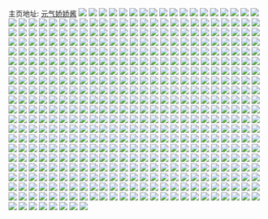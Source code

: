 主页地址: [元气娇娇酱](https://weibo.com/u/7356589130) 
![](https://wx4.sinaimg.cn/mw2000/0081RuToly1h9qllovhrhj30u0140n8p.jpg) 
![](https://wx4.sinaimg.cn/mw2000/0081RuToly1h9qllp6xbwj30u0140wp3.jpg) 
![](https://wx4.sinaimg.cn/mw2000/0081RuToly1h9qllohpuvj30u015odth.jpg) 
![](https://wx4.sinaimg.cn/mw2000/0081RuToly1h9qllrtb99j30u0140dre.jpg) 
![](https://wx4.sinaimg.cn/mw2000/0081RuToly1h9qllo48eqj30u0144gxa.jpg) 
![](https://wx4.sinaimg.cn/mw2000/0081RuToly1h9qllsg7gvj30u01404a4.jpg) 
![](https://wx4.sinaimg.cn/mw2000/0081RuToly1h9pyvt4llbj33402c04qr.jpg) 
![](https://wx4.sinaimg.cn/mw2000/0081RuToly1h9mx1e6789j312k0rw7cg.jpg) 
![](https://wx4.sinaimg.cn/mw2000/0081RuToly1h9kh38g661j30wi1ychdt.jpg) 
![](https://wx4.sinaimg.cn/mw2000/0081RuToly1h9kh39fwmgj30wi1ycb29.jpg) 
![](https://wx4.sinaimg.cn/mw2000/0081RuToly1h9ggxo2o83j311r1i01kx.jpg) 
![](https://wx4.sinaimg.cn/mw2000/0081RuToly1h9ggxpbkggj316o1kwb29.jpg) 
![](https://wx4.sinaimg.cn/mw2000/0081RuToly1h9fb1wlwm5j316o1kwtvh.jpg) 
![](https://wx4.sinaimg.cn/mw2000/0081RuToly1h9d0k8lloxj31dx1dxb29.jpg) 
![](https://wx4.sinaimg.cn/mw2000/0081RuToly1h94lcv67a5j30u0190two.jpg) 
![](https://wx4.sinaimg.cn/mw2000/0081RuToly1h93gfmmxmij30iq072mz4.jpg) 
![](https://wx4.sinaimg.cn/mw2000/0081RuToly1h8tzivz0buj31hc0u0nd0.jpg) 
![](https://wx4.sinaimg.cn/mw2000/0081RuToly1h8puhsdnf0j30as0amjrt.jpg) 
![](https://wx4.sinaimg.cn/mw2000/0081RuToly1h8nhhihz01j31400u0grk.jpg) 
![](https://wx4.sinaimg.cn/mw2000/0081RuToly1h8n0pns2r1j333z33zqvn.jpg) 
![](https://wx4.sinaimg.cn/mw2000/0081RuToly1h8ma4211ldj31o0280e81.jpg) 
![](https://wx4.sinaimg.cn/mw2000/0081RuToly1h8ma40l0qpj31o01ymb29.jpg) 
![](https://wx4.sinaimg.cn/mw2000/0081RuToly1h8ma3z6zlzj31mv1yie81.jpg) 
![](https://wx4.sinaimg.cn/mw2000/0081RuToly1h8g2xmubegj31o0280hdt.jpg) 
![](https://wx4.sinaimg.cn/mw2000/0081RuToly1h8g2xod9o4j31o0280hdt.jpg) 
![](https://wx4.sinaimg.cn/mw2000/0081RuToly1h8bjtv26i6j31400u0ab7.jpg) 
![](https://wx4.sinaimg.cn/mw2000/0081RuToly1h82h2b5zxwj30j208tac4.jpg) 
![](https://wx4.sinaimg.cn/mw2000/0081RuToly1h7z9xu8w1dj30r30d7n25.jpg) 
![](https://wx4.sinaimg.cn/mw2000/0081RuToly1h7wsb2aafgj3340322qv9.jpg) 
![](https://wx4.sinaimg.cn/mw2000/0081RuToly1h7n96jecj9j333z33z7wo.jpg) 
![](https://wx4.sinaimg.cn/mw2000/0081RuToly1h7n96m0ps9j31s81s8npf.jpg) 
![](https://wx4.sinaimg.cn/mw2000/0081RuToly1h7bqjo5mesj30x40dt0u5.jpg) 
![](https://wx4.sinaimg.cn/mw2000/0081RuTogy1h77a07atzvj33402c01l1.jpg) 
![](https://wx4.sinaimg.cn/mw2000/0081RuTogy1h765v5jf2oj325y29yb29.jpg) 
![](https://wx4.sinaimg.cn/mw2000/0081RuTogy1h765v0jisdj320t2av4bb.jpg) 
![](https://wx4.sinaimg.cn/mw2000/0081RuTogy1h765v2u1e4j32c0340npd.jpg) 
![](https://wx4.sinaimg.cn/mw2000/0081RuTogy1h765uy203ej31yw2ggkjo.jpg) 
![](https://wx4.sinaimg.cn/mw2000/0081RuToly1h70lw1ghdmj33402c0dzi.jpg) 
![](https://wx4.sinaimg.cn/mw2000/0081RuToly1h6zazyf6oaj316o1kwb29.jpg) 
![](https://wx4.sinaimg.cn/mw2000/0081RuToly1h6zb0p9lkcj31o0280e82.jpg) 
![](https://wx4.sinaimg.cn/mw2000/0081RuToly1h6zb0f1nhnj316o1kw7db.jpg) 
![](https://wx4.sinaimg.cn/mw2000/0081RuToly1h6zb09qax6j316o1kw7wh.jpg) 
![](https://wx4.sinaimg.cn/mw2000/0081RuToly1h6zb0hop7kj316o1kwu0x.jpg) 
![](https://wx4.sinaimg.cn/mw2000/0081RuToly1h6zb0jkribj316o1kw1kx.jpg) 
![](https://wx4.sinaimg.cn/mw2000/0081RuToly1h6zb00ab29j316o1kw0vj.jpg) 
![](https://wx4.sinaimg.cn/mw2000/0081RuToly1h6z1muy7hfj316o1kwk83.jpg) 
![](https://wx4.sinaimg.cn/mw2000/0081RuToly1h6z1mkg1jcj316o1kwtew.jpg) 
![](https://wx4.sinaimg.cn/mw2000/0081RuToly1h6z1md6ko3j31651jlk0z.jpg) 
![](https://wx4.sinaimg.cn/mw2000/0081RuToly1h6y719ahn9j30sg1yb438.jpg) 
![](https://wx4.sinaimg.cn/mw2000/0081RuToly1h6y71ec4tkj32dd35s4nc.jpg) 
![](https://wx4.sinaimg.cn/mw2000/0081RuToly1h6y71hrc4ej32bz2bzhdu.jpg) 
![](https://wx4.sinaimg.cn/mw2000/0081RuToly1h6y71m1d47j32bz2bznpe.jpg) 
![](https://wx4.sinaimg.cn/mw2000/0081RuToly1h6y71qhi5uj32bs2fokjm.jpg) 
![](https://wx4.sinaimg.cn/mw2000/0081RuToly1h6xrdbw9iyj31o0280npd.jpg) 
![](https://wx4.sinaimg.cn/mw2000/0081RuToly1h6ut4jntd7j316o1kwjwo.jpg) 
![](https://wx4.sinaimg.cn/mw2000/0081RuToly1h6qqbvs9yzj31o02801ky.jpg) 
![](https://wx4.sinaimg.cn/mw2000/0081RuToly1h6pqta1uvfj32db35s1l2.jpg) 
![](https://wx4.sinaimg.cn/mw2000/0081RuToly1h6mloxd83aj30qg1bs193.jpg) 
![](https://wx4.sinaimg.cn/mw2000/0081RuToly1h6lfnkepekj30u0140ac5.jpg) 
![](https://wx4.sinaimg.cn/mw2000/0081RuToly1h6k0wrjngpj30u0140gop.jpg) 
![](https://wx4.sinaimg.cn/mw2000/0081RuToly1h6k0wrsbjsj30u01400w1.jpg) 
![](https://wx4.sinaimg.cn/mw2000/0081RuToly1h6c8j7h63zj30u0140gos.jpg) 
![](https://wx4.sinaimg.cn/mw2000/0081RuToly1h6b11s0laij323u35sts2.jpg) 
![](https://wx4.sinaimg.cn/mw2000/0081RuToly1h6b11nce2cj323u35sali.jpg) 
![](https://wx4.sinaimg.cn/mw2000/0081RuToly1h6b11kjiw4j311x1kwn1i.jpg) 
![](https://wx4.sinaimg.cn/mw2000/0081RuToly1h6b11unnxkj33gg56o4qu.jpg) 
![](https://wx4.sinaimg.cn/mw2000/0081RuToly1h6b11wbvvvj323u35s7hr.jpg) 
![](https://wx4.sinaimg.cn/mw2000/0081RuToly1h6b11peyebj322m3404qr.jpg) 
![](https://wx4.sinaimg.cn/mw2000/0081RuToly1h6b11zt738j311x1kwwnd.jpg) 
![](https://wx4.sinaimg.cn/mw2000/0081RuToly1h6b11ynwkqj323u35b4qr.jpg) 
![](https://wx4.sinaimg.cn/mw2000/0081RuToly1h6b11jnlovj323u35snpe.jpg) 
![](https://wx4.sinaimg.cn/mw2000/0081RuToly1h67b16tkvfj30zk1bedu0.jpg) 
![](https://wx4.sinaimg.cn/mw2000/0081RuToly1h67b18erivj31sc2dsb29.jpg) 
![](https://wx4.sinaimg.cn/mw2000/0081RuToly1h67b17tpp6j32c0340npe.jpg) 
![](https://wx4.sinaimg.cn/mw2000/0081RuToly1h67b1wkns7j30tu13udgk.jpg) 
![](https://wx4.sinaimg.cn/mw2000/0081RuToly1h67b4bpxd9j30u0140qc6.jpg) 
![](https://wx4.sinaimg.cn/mw2000/0081RuToly1h65dnakil4j31400u011q.jpg) 
![](https://wx4.sinaimg.cn/mw2000/0081RuToly1h65dnabru3j30u0140gsu.jpg) 
![](https://wx4.sinaimg.cn/mw2000/0081RuToly1h65dnaxy5tj30u00ygtdp.jpg) 
![](https://wx4.sinaimg.cn/mw2000/0081RuToly1h65dnb5naxj30u0140agy.jpg) 
![](https://wx4.sinaimg.cn/mw2000/0081RuToly1h64zc1l2tqj30u0140af9.jpg) 
![](https://wx4.sinaimg.cn/mw2000/0081RuToly1h64zcpf6noj31400u03zn.jpg) 
![](https://wx4.sinaimg.cn/mw2000/0081RuToly1h64zcvb0i1j30se0s1dgk.jpg) 
![](https://wx4.sinaimg.cn/mw2000/0081RuToly1h642x7ouqwj31400u0wlc.jpg) 
![](https://wx4.sinaimg.cn/mw2000/0081RuToly1h642xeiseqj30u01syn2d.jpg) 
![](https://wx4.sinaimg.cn/mw2000/0081RuToly1h5ziowwdl6j32c03401kz.jpg) 
![](https://wx4.sinaimg.cn/mw2000/0081RuToly1h5ziovw7w9j32c03404qr.jpg) 
![](https://wx4.sinaimg.cn/mw2000/0081RuToly1h5zioxu66rj32c03407wi.jpg) 
![](https://wx4.sinaimg.cn/mw2000/0081RuToly1h5z22qyxshj30rg0q5zse.jpg) 
![](https://wx4.sinaimg.cn/mw2000/0081RuToly1h5y1h3wbxkj32c0340kjm.jpg) 
![](https://wx4.sinaimg.cn/mw2000/0081RuToly1h5x09pnh2gj31hc0u0k8q.jpg) 
![](https://wx4.sinaimg.cn/mw2000/0081RuToly1h5wr468bs7j30u0140q40.jpg) 
![](https://wx4.sinaimg.cn/mw2000/0081RuToly1h5o1q6mhwpj30se0s10zf.jpg) 
![](https://wx4.sinaimg.cn/mw2000/0081RuToly1h5lh8xwtphj333z33zb2b.jpg) 
![](https://wx4.sinaimg.cn/mw2000/0081RuToly1h5k2axvdeij333z33zx6t.jpg) 
![](https://wx4.sinaimg.cn/mw2000/0081RuToly1h5iwmnbk7kj333z33zb2c.jpg) 
![](https://wx4.sinaimg.cn/mw2000/0081RuToly1h5fpi8xazvj31kw16ox0a.jpg) 
![](https://wx4.sinaimg.cn/mw2000/0081RuToly1h5fpi7pfzrj32dr367npe.jpg) 
![](https://wx4.sinaimg.cn/mw2000/0081RuToly1h5fpi9nt46j316o1kw4qp.jpg) 
![](https://wx4.sinaimg.cn/mw2000/0081RuToly1h5d3rc7qpej333z33z1l2.jpg) 
![](https://wx4.sinaimg.cn/mw2000/0081RuToly1h5cas6ith1j31o02801ky.jpg) 
![](https://wx4.sinaimg.cn/mw2000/0081RuToly1h5cas51m5wj31o0280e82.jpg) 
![](https://wx4.sinaimg.cn/mw2000/0081RuToly1h5bdxaqadjj31jk1jkqbm.jpg) 
![](https://wx4.sinaimg.cn/mw2000/0081RuToly1h5b3i7afqlj31o00u0jzp.jpg) 
![](https://wx4.sinaimg.cn/mw2000/0081RuToly1h592r72hs5j30w4031aal.jpg) 
![](https://wx4.sinaimg.cn/mw2000/0081RuToly1h57rc5tfsmj31v22i61kx.jpg) 
![](https://wx4.sinaimg.cn/mw2000/0081RuToly1h566otka3tj33403404qs.jpg) 
![](https://wx4.sinaimg.cn/mw2000/0081RuToly1h551l1l56xj333z33zu12.jpg) 
![](https://wx4.sinaimg.cn/mw2000/0081RuToly1h53w04wl4uj333z33v7wj.jpg) 
![](https://wx4.sinaimg.cn/mw2000/0081RuToly1h50qmogyshj333z33z4qu.jpg) 
![](https://wx4.sinaimg.cn/mw2000/0081RuToly1h4zfz990l8j316o1kwb29.jpg) 
![](https://wx4.sinaimg.cn/mw2000/0081RuToly1h4zfz77c2oj316o1kwx4w.jpg) 
![](https://wx4.sinaimg.cn/mw2000/0081RuToly1h4zfzaxu9hj316n1kmkdk.jpg) 
![](https://wx4.sinaimg.cn/mw2000/0081RuToly1h4zaexut91j333z33z7wm.jpg) 
![](https://wx4.sinaimg.cn/mw2000/0081RuToly1h4wy4tprp7j333z33zb2e.jpg) 
![](https://wx4.sinaimg.cn/mw2000/0081RuToly1h4wxht6ollj30wi1yc4pn.jpg) 
![](https://wx4.sinaimg.cn/mw2000/0081RuToly1h4wxhq8jyij31hc0u0dvi.jpg) 
![](https://wx4.sinaimg.cn/mw2000/0081RuToly1h4uzvaetmnj333z33vx6s.jpg) 
![](https://wx4.sinaimg.cn/mw2000/0081RuToly1h4unf5mku6j31o02801ky.jpg) 
![](https://wx4.sinaimg.cn/mw2000/0081RuToly1h4u0sz7j8kj32ay32mb2f.jpg) 
![](https://wx4.sinaimg.cn/mw2000/0081RuTogy1h4snbkq7h9j30u0140wkn.jpg) 
![](https://wx4.sinaimg.cn/mw2000/0081RuToly1h4q2jq00fsj333z33zu0z.jpg) 
![](https://wx4.sinaimg.cn/mw2000/0081RuToly1h4notzvom9j334033y1kz.jpg) 
![](https://wx4.sinaimg.cn/mw2000/0081RuToly1h4mu9oi6u6j31o0280hdt.jpg) 
![](https://wx4.sinaimg.cn/mw2000/0081RuToly1h4kbly63j1j30wi1yc1ky.jpg) 
![](https://wx4.sinaimg.cn/mw2000/0081RuToly1h4kblzhzopj30wi1yc1ky.jpg) 
![](https://wx4.sinaimg.cn/mw2000/0081RuToly1h4k74ar0pgj3341340e84.jpg) 
![](https://wx4.sinaimg.cn/mw2000/0081RuToly1h4fksaak0ij30u60qdk9h.jpg) 
![](https://wx4.sinaimg.cn/mw2000/0081RuToly1h4dof9y9srj30rm0rraq8.jpg) 
![](https://wx4.sinaimg.cn/mw2000/0081RuToly1h4ccwmeoiij316o1kw4ql.jpg) 
![](https://wx4.sinaimg.cn/mw2000/0081RuToly1h4bd1kcviij32io2iox6r.jpg) 
![](https://wx4.sinaimg.cn/mw2000/0081RuTogy1h48zbfn5nsj31wi2iob29.jpg) 
![](https://wx4.sinaimg.cn/mw2000/0081RuToly1h48v7yvyzdj30sg0sgjzt.jpg) 
![](https://wx4.sinaimg.cn/mw2000/0081RuToly1h48v7z6qklj30s20ruagz.jpg) 
![](https://wx4.sinaimg.cn/mw2000/0081RuToly1h48v7zknyjj30sg0sgn7r.jpg) 
![](https://wx4.sinaimg.cn/mw2000/0081RuToly1h48v7yirtqj30sg0sggtn.jpg) 
![](https://wx4.sinaimg.cn/mw2000/0081RuTogy1h48nyz8er8j31vi2cfhdt.jpg) 
![](https://wx4.sinaimg.cn/mw2000/0081RuTogy1h45ifd2jzpj30qo0q7gn1.jpg) 
![](https://wx4.sinaimg.cn/mw2000/0081RuTogy1h43b4lbnd0j30u0140wjl.jpg) 
![](https://wx4.sinaimg.cn/mw2000/0081RuTogy1h43b4rlv9qj33k02o0qv7.jpg) 
![](https://wx4.sinaimg.cn/mw2000/0081RuTogy1h43b4wienzj31jo1jrx6t.jpg) 
![](https://wx4.sinaimg.cn/mw2000/0081RuTogy1h43b4nzpywj32301gye81.jpg) 
![](https://wx4.sinaimg.cn/mw2000/0081RuTogy1h4108pipoqj32o03k01kz.jpg) 
![](https://wx4.sinaimg.cn/mw2000/0081RuToly1h3yn0v0rubj32io2h4x6q.jpg) 
![](https://wx4.sinaimg.cn/mw2000/0081RuToly1h3yl3bagcuj30sg0sg47v.jpg) 
![](https://wx4.sinaimg.cn/mw2000/0081RuToly1h3yl3auk62j30sg0sgtia.jpg) 
![](https://wx4.sinaimg.cn/mw2000/0081RuToly1h3xgc4h3a1j32d82dakjy.jpg) 
![](https://wx4.sinaimg.cn/mw2000/0081RuTogy1h3vtgaq8q3j30u01o0444.jpg) 
![](https://wx4.sinaimg.cn/mw2000/0081RuToly1h3v5s8ijrej32d92d9he7.jpg) 
![](https://wx4.sinaimg.cn/mw2000/0081RuToly1h3v5scizjlj32io2iohdu.jpg) 
![](https://wx4.sinaimg.cn/mw2000/0081RuToly1h3u1pg5c5oj32io2d87wv.jpg) 
![](https://wx4.sinaimg.cn/mw2000/0081RuToly1h3tw0ym9ruj31o00u0121.jpg) 
![](https://wx4.sinaimg.cn/mw2000/0081RuTogy1h3sl5mxyp6j30sg0sg7fr.jpg) 
![](https://wx4.sinaimg.cn/mw2000/0081RuToly1h3q9q6tuolj30qo152wjn.jpg) 
![](https://wx4.sinaimg.cn/mw2000/0081RuToly1h3pdy5znkoj30sg0sgk0o.jpg) 
![](https://wx4.sinaimg.cn/mw2000/0081RuToly1h3pdzte6pwj30sg0sg47l.jpg) 
![](https://wx4.sinaimg.cn/mw2000/0081RuToly1h3o8otjng8j314011qx6q.jpg) 
![](https://wx4.sinaimg.cn/mw2000/0081RuTogy1h3o0fs2graj30sg0sg46i.jpg) 
![](https://wx4.sinaimg.cn/mw2000/0081RuTogy1h3kpb9eevvj32dc35sqv7.jpg) 
![](https://wx4.sinaimg.cn/mw2000/0081RuTogy1h3i6w6xy5vj30u01o0tc5.jpg) 
![](https://wx4.sinaimg.cn/mw2000/0081RuTogy1h3er5znf63j30u01o0gsr.jpg) 
![](https://wx4.sinaimg.cn/mw2000/0081RuTogy1h35jc2utx8j32c03404qt.jpg) 
![](https://wx4.sinaimg.cn/mw2000/0081RuTogy1h35jbrdmxej32c02zkb2d.jpg) 
![](https://wx4.sinaimg.cn/mw2000/0081RuTogy1h35jbxbhp0j32c035cnpi.jpg) 
![](https://wx4.sinaimg.cn/mw2000/0081RuTogy1h35jc7femoj32c0343b2c.jpg) 
![](https://wx4.sinaimg.cn/mw2000/0081RuTogy1h34a6x2uirj30sg0sc7ap.jpg) 
![](https://wx4.sinaimg.cn/mw2000/0081RuTogy1h34a6xzk5bj30s30sfag6.jpg) 
![](https://wx4.sinaimg.cn/mw2000/0081RuTogy1h33ajmtuf3j30zg1baq84.jpg) 
![](https://wx4.sinaimg.cn/mw2000/0081RuTogy1h33ajnoamdj30zg1ba45k.jpg) 
![](https://wx4.sinaimg.cn/mw2000/0081RuTogy1h326oaq7iwj30qo07r3zl.jpg) 
![](https://wx4.sinaimg.cn/mw2000/0081RuTogy1h31w4ilxvzj32ds1scb29.jpg) 
![](https://wx4.sinaimg.cn/mw2000/0081RuToly1h2w6ra851zj31u22g47wj.jpg) 
![](https://wx4.sinaimg.cn/mw2000/0081RuToly1h2v7yd3dcej30u01o0116.jpg) 
![](https://wx4.sinaimg.cn/mw2000/0081RuTogy1h2sogl79drj31hc0u00zs.jpg) 
![](https://wx4.sinaimg.cn/mw2000/0081RuTogy1h2sofb3y3yj32802yoe82.jpg) 
![](https://wx4.sinaimg.cn/mw2000/0081RuTogy1h2sofc107aj31hc0pp127.jpg) 
![](https://wx4.sinaimg.cn/mw2000/0081RuTogy1h2sofcvqtuj31hc0ppk1l.jpg) 
![](https://wx4.sinaimg.cn/mw2000/0081RuTogy1h2rn4m2jxsj32tc240npe.jpg) 
![](https://wx4.sinaimg.cn/mw2000/0081RuTogy1h2rn4mqeafj30qo0yngp2.jpg) 
![](https://wx4.sinaimg.cn/mw2000/0081RuTogy1h2rl2uyarkj30s00sggsb.jpg) 
![](https://wx4.sinaimg.cn/mw2000/0081RuTogy1h2rl2vzk9yj30rm0sgjy5.jpg) 
![](https://wx4.sinaimg.cn/mw2000/0081RuTogy1h2rl2wtkydj30sg0sgtg5.jpg) 
![](https://wx4.sinaimg.cn/mw2000/0081RuTogy1h2qtst92frj31wi2ipnpd.jpg) 
![](https://wx4.sinaimg.cn/mw2000/0081RuTogy1h2qjwlg17nj30sg0sg45z.jpg) 
![](https://wx4.sinaimg.cn/mw2000/0081RuTogy1h2qjwmgz47j30sg0sgwlh.jpg) 
![](https://wx4.sinaimg.cn/mw2000/0081RuTogy1h2myby06ftj30u01ft4ek.jpg) 
![](https://wx4.sinaimg.cn/mw2000/0081RuTogy1h2lxurzmq5j30qn12177g.jpg) 
![](https://wx4.sinaimg.cn/mw2000/0081RuTogy1h2lxuy413mj30ox120n0a.jpg) 
![](https://wx4.sinaimg.cn/mw2000/0081RuTogy1h2jmlbqq1gj33k02o0kjo.jpg) 
![](https://wx4.sinaimg.cn/mw2000/0081RuTogy1h2icd4smr1j316o1kw1kx.jpg) 
![](https://wx4.sinaimg.cn/mw2000/0081RuTogy1h2icdpri8tj335s35snpg.jpg) 
![](https://wx4.sinaimg.cn/mw2000/0081RuTogy1h2g0vi36q6j32c0340kjp.jpg) 
![](https://wx4.sinaimg.cn/mw2000/0081RuTogy1h2g0vnq7wrj31w02iokjn.jpg) 
![](https://wx4.sinaimg.cn/mw2000/0081RuTogy1h2fy0r5fjtj31w02iokjn.jpg) 
![](https://wx4.sinaimg.cn/mw2000/0081RuTogy1h2dllq5u9ej32721loe82.jpg) 
![](https://wx4.sinaimg.cn/mw2000/0081RuTogy1h2dllgkcvcj31w22iox6q.jpg) 
![](https://wx4.sinaimg.cn/mw2000/0081RuTogy1h2dlm4n3p4j31w22ip4qr.jpg) 
![](https://wx4.sinaimg.cn/mw2000/0081RuTogy1h2dln1n4n8j32be2cyu0y.jpg) 
![](https://wx4.sinaimg.cn/mw2000/0081RuTogy1h2dlkwqha8j32ip1w1e82.jpg) 
![](https://wx4.sinaimg.cn/mw2000/0081RuTogy1h2dlmnsdlsj321q29q1ky.jpg) 
![](https://wx4.sinaimg.cn/mw2000/0081RuTogy1h2dlni3rsbj32c22bqqv6.jpg) 
![](https://wx4.sinaimg.cn/mw2000/0081RuTogy1h2dlocadpkj32c0340qv8.jpg) 
![](https://wx4.sinaimg.cn/mw2000/0081RuTogy1h2dlokm951j32bp2bp7wk.jpg) 
![](https://wx4.sinaimg.cn/mw2000/0081RuTogy1h2dhywjdg8j314w0q6ju7.jpg) 
![](https://wx4.sinaimg.cn/mw2000/0081RuTogy1h2cjqq7gvej314f0lbjyb.jpg) 
![](https://wx4.sinaimg.cn/mw2000/0081RuTogy1h2cjsbtepjj30oo07yaav.jpg) 
![](https://wx4.sinaimg.cn/mw2000/0081RuTogy1h2cjpls7bzj30a9052myb.jpg) 
![](https://wx4.sinaimg.cn/mw2000/0081RuTogy1h2cg9q6e9jj30sg0sgwis.jpg) 
![](https://wx4.sinaimg.cn/mw2000/0081RuTogy1h2a0kabws4j33402c04qs.jpg) 
![](https://wx4.sinaimg.cn/mw2000/0081RuTogy1h2a0kdulpij32801o0hdt.jpg) 
![](https://wx4.sinaimg.cn/mw2000/0081RuTogy1h2a0kg1l7bj32801o0b29.jpg) 
![](https://wx4.sinaimg.cn/mw2000/0081RuTogy1h2a0kl5wmbj327f1myu0x.jpg) 
![](https://wx4.sinaimg.cn/mw2000/0081RuTogy1h29emj4l76j31pt1si7wh.jpg) 
![](https://wx4.sinaimg.cn/mw2000/0081RuTogy1h2968kvuwxj30sg0sg0x2.jpg) 
![](https://wx4.sinaimg.cn/mw2000/0081RuTogy1h2968lo62qj30sg0sgwj5.jpg) 
![](https://wx4.sinaimg.cn/mw2000/0081RuTogy1h28082rulvj33k02o0b2c.jpg) 
![](https://wx4.sinaimg.cn/mw2000/0081RuTogy1h25pjkv3ngj30u01o0wo9.jpg) 
![](https://wx4.sinaimg.cn/mw2000/0081RuTogy1h23capza9hj32dc35sqv6.jpg) 
![](https://wx4.sinaimg.cn/mw2000/0081RuToly1h21unb9a2hj31w02ioe81.jpg) 
![](https://wx4.sinaimg.cn/mw2000/0081RuToly1h20zoq4vvjj30sg0sgth6.jpg) 
![](https://wx4.sinaimg.cn/mw2000/0081RuToly1h20zotskcdj326k2wr1ky.jpg) 
![](https://wx4.sinaimg.cn/mw2000/0081RuToly1h1yqfz127rj30u0140tk3.jpg) 
![](https://wx4.sinaimg.cn/mw2000/0081RuToly1h1xygy89cwj32w624hb2a.jpg) 
![](https://wx4.sinaimg.cn/mw2000/0081RuToly1h1xyh2fdlgj334q1x4npe.jpg) 
![](https://wx4.sinaimg.cn/mw2000/0081RuToly1h1xyhbxxufj32um2dab2c.jpg) 
![](https://wx4.sinaimg.cn/mw2000/0081RuToly1h1xyh90h9mj335s35skjn.jpg) 
![](https://wx4.sinaimg.cn/mw2000/0081RuToly1h1ullix1plj30sg0sg45x.jpg) 
![](https://wx4.sinaimg.cn/mw2000/0081RuTogy1h1svtwkfesj30qo0m2jte.jpg) 
![](https://wx4.sinaimg.cn/mw2000/0081RuTogy1h1ruvqd8h6j30sg0sgag5.jpg) 
![](https://wx4.sinaimg.cn/mw2000/0081RuTogy1h1ruvr8odaj30sg0sggsi.jpg) 
![](https://wx4.sinaimg.cn/mw2000/0081RuToly1h1rj6li37bj32dc35s4qr.jpg) 
![](https://wx4.sinaimg.cn/mw2000/0081RuTogy1h1qf8849ulj30ql0f70u2.jpg) 
![](https://wx4.sinaimg.cn/mw2000/0081RuTogy1h1podimczqj30qo0eajso.jpg) 
![](https://wx4.sinaimg.cn/mw2000/0081RuToly1h1m8dd9ahjj32io2ionpd.jpg) 
![](https://wx4.sinaimg.cn/mw2000/0081RuTogy1h1jiaxwg8pj32dc35skjm.jpg) 
![](https://wx4.sinaimg.cn/mw2000/0081RuTogy1h1hgppdlfxj31400u042x.jpg) 
![](https://wx4.sinaimg.cn/mw2000/0081RuTogy1h1hgpsvrlqj32o03k0b2b.jpg) 
![](https://wx4.sinaimg.cn/mw2000/0081RuTogy1h1ggljfhcnj30sg0sgqbv.jpg) 
![](https://wx4.sinaimg.cn/mw2000/0081RuTogy1h1gglkfimij30sg0sg11c.jpg) 
![](https://wx4.sinaimg.cn/mw2000/0081RuTogy1h1f6grofrrj30qn0fm3zf.jpg) 
![](https://wx4.sinaimg.cn/mw2000/0081RuToly1h1bht6nc7nj32dc35skjm.jpg) 
![](https://wx4.sinaimg.cn/mw2000/0081RuTogy1h19bnigdg8j30sg0sg76t.jpg) 
![](https://wx4.sinaimg.cn/mw2000/0081RuTogy1h19bniwh7oj30sg0sg0w8.jpg) 
![](https://wx4.sinaimg.cn/mw2000/0081RuTogy1h1agzvf2ncj30qo0k0ta0.jpg) 
![](https://wx4.sinaimg.cn/mw2000/0081RuToly1h19pzu8wzkj30f00f0ab1.jpg) 
![](https://wx4.sinaimg.cn/mw2000/0081RuTogy1h19656965uj30qo1hc0wa.jpg) 
![](https://wx4.sinaimg.cn/mw2000/0081RuTogy1h190qw6poxj30u0192whw.jpg) 
![](https://wx4.sinaimg.cn/mw2000/0081RuTogy1h190qznmiaj30u019043b.jpg) 
![](https://wx4.sinaimg.cn/mw2000/0081RuTogy1h190qxi4pmj31920u0q7x.jpg) 
![](https://wx4.sinaimg.cn/mw2000/0081RuTogy1h190r142lej30u019179c.jpg) 
![](https://wx4.sinaimg.cn/mw2000/0081RuTogy1h190r30i1bj30u01900x6.jpg) 
![](https://wx4.sinaimg.cn/mw2000/0081RuTogy1h190t41ddxj30u0191dn0.jpg) 
![](https://wx4.sinaimg.cn/mw2000/0081RuTogy1h190r4kpcuj30u0191dlo.jpg) 
![](https://wx4.sinaimg.cn/mw2000/0081RuTogy1h190qwsekij31920u042d.jpg) 
![](https://wx4.sinaimg.cn/mw2000/0081RuTogy1h190qyy7fmj30u0192gr4.jpg) 
![](https://wx4.sinaimg.cn/mw2000/0081RuTogy1h16pb7fbmqj30u014042a.jpg) 
![](https://wx4.sinaimg.cn/mw2000/0081RuToly1h14ooo4ng9j31fk101dpq.jpg) 
![](https://wx4.sinaimg.cn/mw2000/0081RuTogy1h125s92bg6j31400u0dl9.jpg) 
![](https://wx4.sinaimg.cn/mw2000/0081RuToly1h0v66ponwoj31wa1s2hdt.jpg) 
![](https://wx4.sinaimg.cn/mw2000/0081RuToly1h0s8nyj59lj30u00u049h.jpg) 
![](https://wx4.sinaimg.cn/mw2000/0081RuToly1h0s8nzaa05j30u00u0425.jpg) 
![](https://wx4.sinaimg.cn/mw2000/0081RuToly1h0s8o08ei1j30u00u0q7g.jpg) 
![](https://wx4.sinaimg.cn/mw2000/0081RuToly1h0qmf2y81gj31nb340kjm.jpg) 
![](https://wx4.sinaimg.cn/mw2000/0081RuToly1h0qmevbojmj32181o0e81.jpg) 
![](https://wx4.sinaimg.cn/mw2000/0081RuToly1h0qmetrktqj31kw35s4qq.jpg) 
![](https://wx4.sinaimg.cn/mw2000/0081RuToly1h0qmeweswbj316o1kwb29.jpg) 
![](https://wx4.sinaimg.cn/mw2000/0081RuToly1h0qmexas1lj31kw16oe81.jpg) 
![](https://wx4.sinaimg.cn/mw2000/0081RuToly1h0qmf1903oj31nt1z3npd.jpg) 
![](https://wx4.sinaimg.cn/mw2000/0081RuToly1h0qmeybs5hj31nb3401kx.jpg) 
![](https://wx4.sinaimg.cn/mw2000/0081RuToly1h0qmezaaz4j31o01o0npd.jpg) 
![](https://wx4.sinaimg.cn/mw2000/0081RuToly1h0qmfqads4j30sg0sgdmo.jpg) 
![](https://wx4.sinaimg.cn/mw2000/0081RuTogy1h0ph5h9md7j30va0cvab7.jpg) 
![](https://wx4.sinaimg.cn/mw2000/0081RuTogy1h0ph5hmswxj30ub0ec0tt.jpg) 
![](https://wx4.sinaimg.cn/mw2000/0081RuTogy1h0ipchdh7ej30u0140tc1.jpg) 
![](https://wx4.sinaimg.cn/mw2000/0081RuTogy1h0grudhe07j30f00f0jse.jpg) 
![](https://wx4.sinaimg.cn/mw2000/0081RuToly1h06h99rbplj30n313v41v.jpg) 
![](https://wx4.sinaimg.cn/mw2000/0081RuToly1h06h9d7d97j30jm0jp3zj.jpg) 
![](https://wx4.sinaimg.cn/mw2000/0081RuToly1h05ucfb6ohj31400u0dq9.jpg) 
![](https://wx4.sinaimg.cn/mw2000/0081RuToly1h03uk4v98hj30u01o0td9.jpg) 
![](https://wx4.sinaimg.cn/mw2000/0081RuToly1h03uk5jl4ij30u01o043c.jpg) 
![](https://wx4.sinaimg.cn/mw2000/0081RuToly1h01hminywzj30u0148aep.jpg) 
![](https://wx4.sinaimg.cn/mw2000/0081RuToly1h00cy8lkv0j30u0140q5y.jpg) 
![](https://wx4.sinaimg.cn/mw2000/0081RuToly1gzzhc6kwj0j30u01o0ade.jpg) 
![](https://wx4.sinaimg.cn/mw2000/0081RuTogy1gzy3lci225j30qo0eit9q.jpg) 
![](https://wx4.sinaimg.cn/mw2000/0081RuToly1gzx4ivepdsj30ma111tbw.jpg) 
![](https://wx4.sinaimg.cn/mw2000/0081RuToly1gzuu0kgc0tj31s035su0y.jpg) 
![](https://wx4.sinaimg.cn/mw2000/0081RuToly1gzuu0m41snj31uw28vhdt.jpg) 
![](https://wx4.sinaimg.cn/mw2000/0081RuToly1gzozngx5y9j30qo12ewji.jpg) 
![](https://wx4.sinaimg.cn/mw2000/0081RuToly1gzmc6lc00oj30qn0vrabl.jpg) 
![](https://wx4.sinaimg.cn/mw2000/0081RuTogy1gzka4kmahrj32o03k04qr.jpg) 
![](https://wx4.sinaimg.cn/mw2000/0081RuTogy1gzka4r6bodj33k02o01kz.jpg) 
![](https://wx4.sinaimg.cn/mw2000/0081RuTogy1gzka4y1137j33k02o0u0x.jpg) 
![](https://wx4.sinaimg.cn/mw2000/0081RuTogy1gzgxs6jrodj33k02o0kjo.jpg) 
![](https://wx4.sinaimg.cn/mw2000/0081RuToly1gzgxreco4qj33k02o0e84.jpg) 
![](https://wx4.sinaimg.cn/mw2000/0081RuToly1gzgxqpfbpjj32o03k04qs.jpg) 
![](https://wx4.sinaimg.cn/mw2000/0081RuTogy1gzgxsa1fbvj33k02o0kjp.jpg) 
![](https://wx4.sinaimg.cn/mw2000/0081RuTogy1gzgxsaymizj30u00u0n80.jpg) 
![](https://wx4.sinaimg.cn/mw2000/0081RuTogy1gzgxsbp6wtj30u01404cj.jpg) 
![](https://wx4.sinaimg.cn/mw2000/0081RuTogy1gzgxsd3mxxj33402c0u0x.jpg) 
![](https://wx4.sinaimg.cn/mw2000/0081RuTogy1gzgxsdsn39j31ba0zgn7f.jpg) 
![](https://wx4.sinaimg.cn/mw2000/0081RuTogy1gzgxsfhsmyj33402c04qq.jpg) 
![](https://wx4.sinaimg.cn/mw2000/0081RuToly1gzfa2uihkoj328027ihdu.jpg) 
![](https://wx4.sinaimg.cn/mw2000/0081RuToly1gzfa2qiirhj31w22iqnpe.jpg) 
![](https://wx4.sinaimg.cn/mw2000/0081RuToly1gzfa2setlqj32cy2cykjm.jpg) 
![](https://wx4.sinaimg.cn/mw2000/0081RuToly1gzfa2r28inj30u013ztmu.jpg) 
![](https://wx4.sinaimg.cn/mw2000/0081RuToly1gzc6ycowl7j32c0337npe.jpg) 
![](https://wx4.sinaimg.cn/mw2000/0081RuTogy1gzbz0bhw8dj30lk0pe0ut.jpg) 
![](https://wx4.sinaimg.cn/mw2000/0081RuToly1gzb0jx6jyij30qo0k0dhk.jpg) 
![](https://wx4.sinaimg.cn/mw2000/0081RuToly1gz9yg40156j30sg0sgjxc.jpg) 
![](https://wx4.sinaimg.cn/mw2000/0081RuToly1gz67zrmkg9j30z60mn0um.jpg) 
![](https://wx4.sinaimg.cn/mw2000/0081RuToly1gynfcc23quj30qo0zk7cl.jpg) 
![](https://wx4.sinaimg.cn/mw2000/0081RuToly1gylg0njo9aj30f00f0wf8.jpg) 
![](https://wx4.sinaimg.cn/mw2000/0081RuToly1gyl90lx0n8j30qo0bp3za.jpg) 
![](https://wx4.sinaimg.cn/mw2000/0081RuTogy1gyk7j19v1ij30zk1benaj.jpg) 
![](https://wx4.sinaimg.cn/mw2000/0081RuTogy1gyj7jcoztwj32io1vx7wh.jpg) 
![](https://wx4.sinaimg.cn/mw2000/0081RuToly1gyf9t3gitmj30qh0hzmzu.jpg) 
![](https://wx4.sinaimg.cn/mw2000/0081RuTogy1gyespqo8q2j30u01o042e.jpg) 
![](https://wx4.sinaimg.cn/mw2000/0081RuTogy1gydbrdbvjmj31hc0qodlu.jpg) 
![](https://wx4.sinaimg.cn/mw2000/0081RuTogy1gybr3tyb5uj30u033l4ey.jpg) 
![](https://wx4.sinaimg.cn/mw2000/0081RuTogy1gy8abisnv5j30f00f0gm1.jpg) 
![](https://wx4.sinaimg.cn/mw2000/0081RuTogy1gy6oa0u47xj30u0191783.jpg) 
![](https://wx4.sinaimg.cn/mw2000/0081RuTogy1gy26cq7lvfj30u01o079j.jpg) 
![](https://wx4.sinaimg.cn/mw2000/0081RuTogy1gy267lgfptj30k413q76a.jpg) 
![](https://wx4.sinaimg.cn/mw2000/0081RuTogy1gxwujrupylj316o1kwdxv.jpg) 
![](https://wx4.sinaimg.cn/mw2000/0081RuTogy1gxtywhf0igj30qb1hc42j.jpg) 
![](https://wx4.sinaimg.cn/mw2000/0081RuTogy1gvv3l4vxzwj32io1w0kjl.jpg) 
![](https://wx4.sinaimg.cn/mw2000/0081RuTogy1gvtpqmyfarj30om1hbds1.jpg) 
![](https://wx4.sinaimg.cn/mw2000/0081RuTogy1gvtpqnxskfj30tz1t37ms.jpg) 
![](https://wx4.sinaimg.cn/mw2000/0081RuTogy1gvtpqp0wo8j30n21dz4fp.jpg) 
![](https://wx4.sinaimg.cn/mw2000/0081RuTogy1gvtpqrmwxej30u01szdl5.jpg) 
![](https://wx4.sinaimg.cn/mw2000/0081RuTogy1gvqtrp3so4j63342bc4qs02.jpg) 
![](https://wx4.sinaimg.cn/mw2000/0081RuTogy1gvqtryo7avj60mx15l77m02.jpg) 
![](https://wx4.sinaimg.cn/mw2000/0081RuTogy1gvpmbpe2vhj60u01o0aht02.jpg) 
![](https://wx4.sinaimg.cn/mw2000/0081RuTogy1gvpgrmhy7lj616o1kw1a102.jpg) 
![](https://wx4.sinaimg.cn/mw2000/0081RuTogy1gvildpbihmj62o03k0npg02.jpg) 
![](https://wx4.sinaimg.cn/mw2000/0081RuTogy1gvihssk72vj63k02o0e8202.jpg) 
![](https://wx4.sinaimg.cn/mw2000/0081RuTogy1gvhod4r084j625t2vqnpd02.jpg) 
![](https://wx4.sinaimg.cn/mw2000/0081RuTogy1gvhogea23hj61kw35se8102.jpg) 
![](https://wx4.sinaimg.cn/mw2000/0081RuTogy1gvhogbuxozj62792gp7wi02.jpg) 
![](https://wx4.sinaimg.cn/mw2000/0081RuTogy1gvhognlg0ej60u00wytfn02.jpg) 
![](https://wx4.sinaimg.cn/mw2000/0081RuTogy1gvg6mfftxnj60qo0zk10t02.jpg) 
![](https://wx4.sinaimg.cn/mw2000/0081RuTogy1gvg6mipyumj60pw0yjdn102.jpg) 
![](https://wx4.sinaimg.cn/mw2000/0081RuTogy1gvg6pp0qa3j60p80xmn2s02.jpg) 
![](https://wx4.sinaimg.cn/mw2000/0081RuTogy1gvg6pqboixj60qo0zk45t02.jpg) 
![](https://wx4.sinaimg.cn/mw2000/0081RuTogy1gvfade7ssij616o1kw4qp02.jpg) 
![](https://wx4.sinaimg.cn/mw2000/0081RuTogy1gvfadf8e00j60u01o0tik02.jpg) 
![](https://wx4.sinaimg.cn/mw2000/0081RuTogy1gvf8g01j09j60qo0owwgu02.jpg) 
![](https://wx4.sinaimg.cn/mw2000/0081RuTogy1gvf8g0ttsyj60qo15t43o02.jpg) 
![](https://wx4.sinaimg.cn/mw2000/0081RuTogy1gvf8g2ppwdj60u01o0wms02.jpg) 
![](https://wx4.sinaimg.cn/mw2000/0081RuTogy1gvf8g38r65j608c07i3zr02.jpg) 
![](https://wx4.sinaimg.cn/mw2000/0081RuTogy1gvf7rora7cj60qo1hctm702.jpg) 
![](https://wx4.sinaimg.cn/mw2000/0081RuTogy1gvf7rxva47j63k02o0npg02.jpg) 
![](https://wx4.sinaimg.cn/mw2000/0081RuTogy1gvdfr6d2wgj62o03k0b2f02.jpg) 
![](https://wx4.sinaimg.cn/mw2000/0081RuTogy1gvbuy7fzxkj60u01o0ah602.jpg) 
![](https://wx4.sinaimg.cn/mw2000/0081RuTogy1gvbf05461rj60q60ziahf02.jpg) 
![](https://wx4.sinaimg.cn/mw2000/0081RuTogy1gvbf06fogpj60qo0zkwjl02.jpg) 
![](https://wx4.sinaimg.cn/mw2000/0081RuTogy1gvbf05vavcj60qo0z4wl702.jpg) 
![](https://wx4.sinaimg.cn/mw2000/0081RuTogy1gvbf8qqih6j60qo0zkjye02.jpg) 
![](https://wx4.sinaimg.cn/mw2000/0081RuTogy1gva14nhna0j60qo0k0whn02.jpg) 
![](https://wx4.sinaimg.cn/mw2000/0081RuTogy1gv9e16duccj61c01s0ngi02.jpg) 
![](https://wx4.sinaimg.cn/mw2000/0081RuTogy1gv9e14d8k7j61s02dchdt02.jpg) 
![](https://wx4.sinaimg.cn/mw2000/0081RuTogy1gv70z3rxc4j62dc35shdu02.jpg) 
![](https://wx4.sinaimg.cn/mw2000/0081RuTogy1gv70zas682j62dc35snpe02.jpg) 
![](https://wx4.sinaimg.cn/mw2000/0081RuTogy1gv5xu7xphuj63342bcnpf02.jpg) 
![](https://wx4.sinaimg.cn/mw2000/0081RuTogy1gv5xugeqm9j63342bcb2c02.jpg) 
![](https://wx4.sinaimg.cn/mw2000/0081RuTogy1gv5iostoydj60u0140gp702.jpg) 
![](https://wx4.sinaimg.cn/mw2000/0081RuTogy1gv4gcg0sarj62cz35sx6w02.jpg) 
![](https://wx4.sinaimg.cn/mw2000/0081RuTogy1gv1bjdmww0j62dc35s1l002.jpg) 
![](https://wx4.sinaimg.cn/mw2000/0081RuTogy1gv1bjg1aotj61w21yinpd02.jpg) 
![](https://wx4.sinaimg.cn/mw2000/0081RuTogy1gv1bjgm5h3j605x05x0sw02.jpg) 
![](https://wx4.sinaimg.cn/mw2000/0081RuTogy1gv1bjis8nxj61zq2g4azg02.jpg) 
![](https://wx4.sinaimg.cn/mw2000/0081RuTogy1guz49nw8lhj60v60weqby02.jpg) 
![](https://wx4.sinaimg.cn/mw2000/0081RuTogy1guz49q6ak8j61w12ip4qp02.jpg) 
![](https://wx4.sinaimg.cn/mw2000/0081RuTogy1guz49s5p4rj62ip1w1b2902.jpg) 
![](https://wx4.sinaimg.cn/mw2000/0081RuTogy1guv80toatnj60qo0zkqcp02.jpg) 
![](https://wx4.sinaimg.cn/mw2000/0081RuTogy1guv80u6f6fj60qo0zk12702.jpg) 
![](https://wx4.sinaimg.cn/mw2000/0081RuTogy1guu3soz6ktj62dc35s4qq02.jpg) 
![](https://wx4.sinaimg.cn/mw2000/0081RuTogy1gutz5km8gjj60p60qetaf02.jpg) 
![](https://wx4.sinaimg.cn/mw2000/0081RuTogy1gus38r50l0j635s2dc1kz02.jpg) 
![](https://wx4.sinaimg.cn/mw2000/0081RuTogy1gun1dr2fagj60po0zjjyv02.jpg) 
![](https://wx4.sinaimg.cn/mw2000/0081RuTogy1gun1ejue8xj635s2dcb2a02.jpg) 
![](https://wx4.sinaimg.cn/mw2000/0081RuTogy1gumaucebywj60qd13rq7j02.jpg) 
![](https://wx4.sinaimg.cn/mw2000/0081RuTogy1gum5nb3vgyj62dc209b2902.jpg) 
![](https://wx4.sinaimg.cn/mw2000/0081RuTogy1gulx0y0y0bj60qo0ytdl602.jpg) 
![](https://wx4.sinaimg.cn/mw2000/0081RuTogy1gulx10k9djj61w02io1ky02.jpg) 
![](https://wx4.sinaimg.cn/mw2000/0081RuTogy1gujxaid3r0j62dc35s1kz02.jpg) 
![](https://wx4.sinaimg.cn/mw2000/0081RuTogy1gugi5d6lg5j62801o0hdt02.jpg) 
![](https://wx4.sinaimg.cn/mw2000/0081RuTogy1gugi5f2ricj62801d64qp02.jpg) 
![](https://wx4.sinaimg.cn/mw2000/0081RuTogy1gugi5j949wj63402c07wj02.jpg) 
![](https://wx4.sinaimg.cn/mw2000/0081RuTogy1gugi5krfuqj61kw15oaoz02.jpg) 
![](https://wx4.sinaimg.cn/mw2000/0081RuTogy1gugi5osffkj60u0140gww02.jpg) 
![](https://wx4.sinaimg.cn/mw2000/0081RuTogy1gugi5lawinj613w0r043002.jpg) 
![](https://wx4.sinaimg.cn/mw2000/0081RuTogy1gugi5qtvhfj63402c0npe02.jpg) 
![](https://wx4.sinaimg.cn/mw2000/0081RuTogy1gugi5uv73dj60t10xpdpk02.jpg) 
![](https://wx4.sinaimg.cn/mw2000/0081RuTogy1gugi5u74uij61601k07wh02.jpg) 
![](https://wx4.sinaimg.cn/mw2000/0081RuTogy1gugi5sf1qej61sn19d7wh02.jpg) 
![](https://wx4.sinaimg.cn/mw2000/0081RuTogy1gubgql1dhjj60qo0zkaks02.jpg) 
![](https://wx4.sinaimg.cn/mw2000/0081RuTogy1gua5925xrmj63k02o07wj02.jpg) 
![](https://wx4.sinaimg.cn/mw2000/0081RuTogy1gtymo0788vj60qo0zkwm702.jpg) 
![](https://wx4.sinaimg.cn/mw2000/0081RuTogy1gty0upod8vj62o03k0u0z02.jpg) 
![](https://wx4.sinaimg.cn/mw2000/0081RuTogy1gtvpguv73qj61kw16o7ih02.jpg) 
![](https://wx4.sinaimg.cn/mw2000/0081RuTogy1gtmdwlxrftj61c02hs1ky02.jpg) 
![](https://wx4.sinaimg.cn/mw2000/0081RuTogy1gtmdwmg6bmj60qo0iotbv02.jpg) 
![](https://wx4.sinaimg.cn/mw2000/0081RuTogy1gtl2lzhla7j61ma1ma4qp02.jpg) 
![](https://wx4.sinaimg.cn/mw2000/0081RuTogy1gt869k6whij323u35s4qp.jpg) 
![](https://wx4.sinaimg.cn/mw2000/0081RuTogy1gt868sy0oqj323u35sqv5.jpg) 
![](https://wx4.sinaimg.cn/mw2000/0081RuTogy1gt8686cra7j323u35shdt.jpg) 
![](https://wx4.sinaimg.cn/mw2000/0081RuTogy1gt868azmvxj63gg56ox6q02.jpg) 
![](https://wx4.sinaimg.cn/mw2000/0081RuTogy1gt868mxtb9j323u35sb29.jpg) 
![](https://wx4.sinaimg.cn/mw2000/0081RuTogy1gt868h7655j323u35snpd.jpg) 
![](https://wx4.sinaimg.cn/mw2000/0081RuTogy1gt868xez0ij335s23u7wh.jpg) 
![](https://wx4.sinaimg.cn/mw2000/0081RuTogy1gt8691g2o9j335s23u1kx.jpg) 
![](https://wx4.sinaimg.cn/mw2000/0081RuTogy1gt869g8renj323u35skjn.jpg) 
![](https://wx4.sinaimg.cn/mw2000/0081RuTogy1gt6wxjsdp3j30kt0kumyf.jpg) 
![](https://wx4.sinaimg.cn/mw2000/0081RuTogy1gt6wxk6804j305i05i747.jpg) 
![](https://wx4.sinaimg.cn/mw2000/0081RuTogy1gt6wxlckydj30qo0n5q7r.jpg) 
![](https://wx4.sinaimg.cn/mw2000/0081RuTogy1gt6wxmdrpbj30u00u6wit.jpg) 
![](https://wx4.sinaimg.cn/mw2000/0081RuTogy1gt676gttswj61400u0jtr02.jpg) 
![](https://wx4.sinaimg.cn/mw2000/0081RuTogy1gt3yppvkwzj32io1w0kjl.jpg) 
![](https://wx4.sinaimg.cn/mw2000/0081RuTogy1gt3ypu69zkj32io1w0kjl.jpg) 
![](https://wx4.sinaimg.cn/mw2000/0081RuTogy1gt43u8ha89j30u01o0wp9.jpg) 
![](https://wx4.sinaimg.cn/mw2000/0081RuTogy1gt43u95jyaj30qi14pjus.jpg) 
![](https://wx4.sinaimg.cn/mw2000/0081RuTogy1gszacsn8j1j30qo0zkain.jpg) 
![](https://wx4.sinaimg.cn/mw2000/0081RuTogy1gsfppimykzj32c0340npj.jpg) 
![](https://wx4.sinaimg.cn/mw2000/0081RuTogy1gsfpp6szuwj32c0340e84.jpg) 
![](https://wx4.sinaimg.cn/mw2000/0081RuTogy1gs8qrrhj4fj31vx2ipqv7.jpg) 
![](https://wx4.sinaimg.cn/mw2000/0081RuTogy1gs1tk0oxnsj315o2i8qv7.jpg) 
![](https://wx4.sinaimg.cn/mw2000/0081RuTogy1grzgvlltn3j31va2iq1kz.jpg) 
![](https://wx4.sinaimg.cn/mw2000/0081RuTogy1grzgvo75nzj31v52ipe83.jpg) 
![](https://wx4.sinaimg.cn/mw2000/0081RuTogy1grzgvpp5s0j31v52ipb2b.jpg) 
![](https://wx4.sinaimg.cn/mw2000/0081RuTogy1grzje4rgbij31v62iqhdv.jpg) 
![](https://wx4.sinaimg.cn/mw2000/0081RuTogy1gryv0mgctwj31jj3341bx.jpg) 
![](https://wx4.sinaimg.cn/mw2000/0081RuTogy1grw0l0djw0j31w22iq4qs.jpg) 
![](https://wx4.sinaimg.cn/mw2000/0081RuTogy1grw0la1hghj62ip1w1e8402.jpg) 
![](https://wx4.sinaimg.cn/mw2000/0081RuTogy1grw0l5ukfhj32b12hq1l2.jpg) 
![](https://wx4.sinaimg.cn/mw2000/0081RuTogy1grw0lfc30wj31w22iqx6s.jpg) 
![](https://wx4.sinaimg.cn/mw2000/0081RuTogy1grw0lx3y5gj32bo2iqkjo.jpg) 
![](https://wx4.sinaimg.cn/mw2000/0081RuTogy1grw0lk6utmj31w12ipe85.jpg) 
![](https://wx4.sinaimg.cn/mw2000/0081RuTogy1grw0lo5cn6j31w12ipb2c.jpg) 
![](https://wx4.sinaimg.cn/mw2000/0081RuTogy1grw0lrv1qfj31yh2ipe83.jpg) 
![](https://wx4.sinaimg.cn/mw2000/0081RuTogy1grw0kx014xj31o0280qv6.jpg) 
![](https://wx4.sinaimg.cn/mw2000/0081RuTogy1grmedibz4yj32db35sx6v.jpg) 
![](https://wx4.sinaimg.cn/mw2000/0081RuTogy1grkas817wrj30ns0ke0u4.jpg) 
![](https://wx4.sinaimg.cn/mw2000/0081RuTogy1grdjlnfa93j30qo0zk4j4.jpg) 
![](https://wx4.sinaimg.cn/mw2000/0081RuTogy1grdjlmf8lbj30qo0zke0i.jpg) 
![](https://wx4.sinaimg.cn/mw2000/0081RuTogy1grdjllfyopj31z41hc7wi.jpg) 
![](https://wx4.sinaimg.cn/mw2000/0081RuTogy1gr9xg0x24mj30f00f0wg3.jpg) 
![](https://wx4.sinaimg.cn/mw2000/0081RuTogy1gr5c3vmauwj30qk0xgdwg.jpg) 
![](https://wx4.sinaimg.cn/mw2000/0081RuTogy1gr0sq4eozmj31400u0jv5.jpg) 
![](https://wx4.sinaimg.cn/mw2000/0081RuTogy1gqvsvi73qlj31oi2iqu0y.jpg) 
![](https://wx4.sinaimg.cn/mw2000/0081RuTogy1gqvsvkrhsvj31ii29qnpd.jpg) 
![](https://wx4.sinaimg.cn/mw2000/0081RuTogy1gqvsvpkr4mj32c0340b2b.jpg) 
![](https://wx4.sinaimg.cn/mw2000/0081RuTogy1gqvsvrqop8j31c822b7wh.jpg) 
![](https://wx4.sinaimg.cn/mw2000/0081RuTogy1gqvsvxjqnlj30zk1hcwm2.jpg) 
![](https://wx4.sinaimg.cn/mw2000/0081RuTogy1gqvsvubc6mj31gk26wx6p.jpg) 
![](https://wx4.sinaimg.cn/mw2000/0081RuTogy1gqvsvwv44fj31oi2iqkjm.jpg) 
![](https://wx4.sinaimg.cn/mw2000/0081RuTogy1gqvswbfyp7j323u35sqvb.jpg) 
![](https://wx4.sinaimg.cn/mw2000/0081RuTogy1gqvsw4ygxlj323u35snpi.jpg) 
![](https://wx4.sinaimg.cn/mw2000/0081RuTogy1gqvsvztnx5j31oi2iqe82.jpg) 
![](https://wx4.sinaimg.cn/mw2000/0081RuTogy1gqvoq3ghsaj30u01o00y5.jpg) 
![](https://wx4.sinaimg.cn/mw2000/0081RuTogy1gqvoq4d4svj30u02at7cw.jpg) 
![](https://wx4.sinaimg.cn/mw2000/0081RuTogy1gqt9lhq3zcj30on1hcq56.jpg) 
![](https://wx4.sinaimg.cn/mw2000/0081RuTogy1gqqh0zlrggj30go0go3zw.jpg) 
![](https://wx4.sinaimg.cn/mw2000/0081RuTogy1gqqh110gjzj31hc1z44qq.jpg) 
![](https://wx4.sinaimg.cn/mw2000/0081RuTogy1gqpzmiqdz4j30pw0y5wsl.jpg) 
![](https://wx4.sinaimg.cn/mw2000/0081RuTogy1gqpzmhvr0xj30qo0zkk9z.jpg) 
![](https://wx4.sinaimg.cn/mw2000/0081RuTogy1gqpzmh5lrdj30qo0zk19x.jpg) 
![](https://wx4.sinaimg.cn/mw2000/0081RuTogy1gqoqlbaa9tj30oj0rg78b.jpg) 
![](https://wx4.sinaimg.cn/mw2000/0081RuTogy1gqo61imxmvj32o03k0qvb.jpg) 
![](https://wx4.sinaimg.cn/mw2000/0081RuTogy1gqklzxc8zsj30qo0zkndk.jpg) 
![](https://wx4.sinaimg.cn/mw2000/0081RuTogy1gqklzwockhj30qo0zkaqf.jpg) 
![](https://wx4.sinaimg.cn/mw2000/0081RuTogy1gqklzyzvsij30os0zjtq5.jpg) 
![](https://wx4.sinaimg.cn/mw2000/0081RuTogy1gqjd253m5cj32iq1w2x6r.jpg) 
![](https://wx4.sinaimg.cn/mw2000/0081RuTogy1gqj57i4in6j32801o0npe.jpg) 
![](https://wx4.sinaimg.cn/mw2000/0081RuTogy1gqj57kw8aij32801o0npe.jpg) 
![](https://wx4.sinaimg.cn/mw2000/0081RuTogy1gqgrimtvjzj33k02o0e86.jpg) 
![](https://wx4.sinaimg.cn/mw2000/0081RuTogy1gqfrggj2uxj335s2dc7wm.jpg) 
![](https://wx4.sinaimg.cn/mw2000/0081RuTogy1gqcogt9sxej33342bcnpe.jpg) 
![](https://wx4.sinaimg.cn/mw2000/0081RuTogy1gqcogvj4urj33342bcnpf.jpg) 
![](https://wx4.sinaimg.cn/mw2000/0081RuTogy1gqca9gbag8j31hc1z4e82.jpg) 
![](https://wx4.sinaimg.cn/mw2000/0081RuTogy1gqca9gzjq9j30qo1hctr7.jpg) 
![](https://wx4.sinaimg.cn/mw2000/0081RuTogy1gqbig30bdjj30k00zkn3e.jpg) 
![](https://wx4.sinaimg.cn/mw2000/0081RuTogy1gqbcgrttp8j32o03k0kjn.jpg) 
![](https://wx4.sinaimg.cn/mw2000/0081RuToly1gpxeprfpfhj30t00uumzz.jpg) 
![](https://wx4.sinaimg.cn/mw2000/0081RuTogy1gpsjshnjurj31400u07ij.jpg) 
![](https://wx4.sinaimg.cn/mw2000/0081RuTogy1gpsjsi4pwmj31400u0tkk.jpg) 
![](https://wx4.sinaimg.cn/mw2000/0081RuTogy1gpsjsin4l6j30u0140k3r.jpg) 
![](https://wx4.sinaimg.cn/mw2000/0081RuTogy1gpsjsj7q7bj30u014017a.jpg) 
![](https://wx4.sinaimg.cn/mw2000/0081RuTogy1gpsjsjuao4j30u01407it.jpg) 
![](https://wx4.sinaimg.cn/mw2000/0081RuToly8gpp90u20aqj30k00p075l.jpg) 
![](https://wx4.sinaimg.cn/mw2000/0081RuTogy1gpp8maeol1j32c02c04qr.jpg) 
![](https://wx4.sinaimg.cn/mw2000/0081RuTogy1gpp8mj34kcj32c02c0x6r.jpg) 
![](https://wx4.sinaimg.cn/mw2000/0081RuTogy1gpp8mxu9ykj32c02c0kjl.jpg) 
![](https://wx4.sinaimg.cn/mw2000/0081RuTogy1gpp8mtf554j32801o01l0.jpg) 
![](https://wx4.sinaimg.cn/mw2000/0081RuTogy1gpp8n7us30j32c02c0qv8.jpg) 
![](https://wx4.sinaimg.cn/mw2000/0081RuTogy1gpp8ne99apj32c02c01kz.jpg) 
![](https://wx4.sinaimg.cn/mw2000/0081RuTogy1gpp8nk7y1ej32c02c04qt.jpg) 
![](https://wx4.sinaimg.cn/mw2000/0081RuTogy1gpp8noysnjj33402c04qs.jpg) 
![](https://wx4.sinaimg.cn/mw2000/0081RuTogy1gpp8npwumuj30u00u0wjo.jpg) 
![](https://wx4.sinaimg.cn/mw2000/0081RuTogy1gphfvfi8rpj31z41z4hdu.jpg) 
![](https://wx4.sinaimg.cn/mw2000/0081RuTogy1gphfvu7jp9j31z41z4x6p.jpg) 
